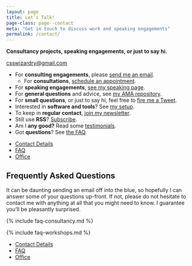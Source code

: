 ```yaml
---
layout: page
title: Let’s Talk!
page-class: page--contact
meta: "Get in touch to discuss work and speaking engagements"
permalink: /contact/
---
```


**Consultancy projects, speaking engagements, or just to say hi.**

<a href="mailto:csswizardry@gmail.com" class="btn  btn--full" id="section:details">csswizardry@gmail.com</a>

* For **consulting engagements**, please [send me an
  email](mailto:csswizardry@gmail.com).
  * For **consultations**, [schedule an
    appointment](/consultancy/#consultations).
* For **speaking engagements**, [see my speaking
  page](/speaking/#section:request).
* For **general questions** and advice, see [my AMA
  repository](https://github.com/csswizardry/ama).
* For **small questions**, or just to say hi, feel free to [fire me
  a Tweet](https://twitter.com/csswizardry).
* Interested in **software and tools**? See [my setup](/uses/).
* To keep in **regular contact**, [join my newsletter](/newsletter/).
* Still use **RSS**? [Subscribe](https://feeds.feedburner.com/csswizardry).
* Am I **any good?** Read some [testimonials](/testimonials/).
* Got **questions**? See [the FAQ](#section:faq).





<ul class="c-nav-secondary  mt++" id="section:faq">
  <li class="c-nav-secondary__item"><a href="#section:details" class="c-nav-secondary__link">Contact Details</a></li>
  <li class="c-nav-secondary__item"><a href="#section:faq" class="c-nav-secondary__link  is-current">FAQ</a></li>
  <li class="c-nav-secondary__item"><a href="#section:office" class="c-nav-secondary__link">Office</a></li>
</ul>

## Frequently Asked Questions

It can be daunting sending an email off into the blue, so hopefully I can answer
some of your questions up-front. If not, please do not hesitate to contact me
with anything at all that you might need to know. I guarantee you’ll be
pleasantly surprised.

{% include faq-consultancy.md %}

{% include faq-workshops.md %}





<ul class="c-nav-secondary  mt++" id="section:office">
  <li class="c-nav-secondary__item"><a href="#section:details" class="c-nav-secondary__link">Contact Details</a></li>
  <li class="c-nav-secondary__item"><a href="#section:faq" class="c-nav-secondary__link">FAQ</a></li>
  <li class="c-nav-secondary__item"><a href="#section:office" class="c-nav-secondary__link  is-current">Office</a></li>
</ul>
